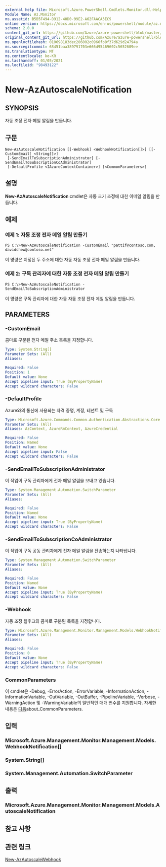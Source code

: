 ```yaml
---
external help file: Microsoft.Azure.PowerShell.Cmdlets.Monitor.dll-Help.xml
Module Name: Az.Monitor
ms.assetid: B5B5F494-D912-40D0-99E2-A62FAACA3EC9
online version: https://docs.microsoft.com/en-us/powershell/module/az.monitor/new-azautoscalenotification
schema: 2.0.0
content_git_url: https://github.com/Azure/azure-powershell/blob/master/src/Monitor/Monitor/help/New-AzAutoscaleNotification.md
original_content_git_url: https://github.com/Azure/azure-powershell/blob/master/src/Monitor/Monitor/help/New-AzAutoscaleNotification.md
ms.openlocfilehash: 010698183dec206002c0966fb8f37d629d24794a
ms.sourcegitcommit: 68451baa389791703e666d95469602c5652609ee
ms.translationtype: MT
ms.contentlocale: ko-KR
ms.lasthandoff: 01/05/2021
ms.locfileid: "98493122"
---
```

# New-AzAutoscaleNotification

## SYNOPSIS
자동 조정 전자 메일 알림을 만듭니다.

## 구문

```
New-AzAutoscaleNotification [[-Webhook] <WebhookNotification[]>] [[-CustomEmail] <String[]>]
 [-SendEmailToSubscriptionAdministrator] [-SendEmailToSubscriptionCoAdministrator]
 [-DefaultProfile <IAzureContextContainer>] [<CommonParameters>]
```

## 설명
**New-AzAutoscaleNotification** cmdlet은 자동 크기 조정에 대한 이메일 알림을 만듭니다.

## 예제

### 예제 1: 자동 조정 전자 메일 알림 만들기
```
PS C:\>New-AzAutoscaleNotification -CustomEmail "pattif@contoso.com, davidchew@contoso.net"
```

이 명령은 지정된 두 주소에 대한 자동 자동 조정 전자 메일 알림을 만듭니다.

### 예제 2: 구독 관리자에 대한 자동 조정 전자 메일 알림 만들기
```
PS C:\>New-AzAutoscaleNotification -SendEmailToSubscriptionAdministrator
```

이 명령은 구독 관리자에 대한 자동 자동 조정 전자 메일 알림을 만듭니다.

## PARAMETERS

### -CustomEmail
콤마로 구분된 전자 메일 주소 목록을 지정합니다.

```yaml
Type: System.String[]
Parameter Sets: (All)
Aliases:

Required: False
Position: 1
Default value: None
Accept pipeline input: True (ByPropertyName)
Accept wildcard characters: False
```

### -DefaultProfile
Azure와의 통신에 사용되는 자격 증명, 계정, 테넌트 및 구독

```yaml
Type: Microsoft.Azure.Commands.Common.Authentication.Abstractions.Core.IAzureContextContainer
Parameter Sets: (All)
Aliases: AzContext, AzureRmContext, AzureCredential

Required: False
Position: Named
Default value: None
Accept pipeline input: False
Accept wildcard characters: False
```

### -SendEmailToSubscriptionAdministrator
이 작업이 구독 관리자에게 전자 메일 알림을 보내고 있습니다.

```yaml
Type: System.Management.Automation.SwitchParameter
Parameter Sets: (All)
Aliases:

Required: False
Position: Named
Default value: None
Accept pipeline input: True (ByPropertyName)
Accept wildcard characters: False
```

### -SendEmailToSubscriptionCoAdministrator
이 작업이 구독 공동 관리자에게 전자 메일 알림을 전송하는지 나타냅니다.

```yaml
Type: System.Management.Automation.SwitchParameter
Parameter Sets: (All)
Aliases:

Required: False
Position: Named
Default value: None
Accept pipeline input: True (ByPropertyName)
Accept wildcard characters: False
```

### -Webhook
자동 조정 웹후크의 콤마로 구분된 목록을 지정합니다.

```yaml
Type: Microsoft.Azure.Management.Monitor.Management.Models.WebhookNotification[]
Parameter Sets: (All)
Aliases:

Required: False
Position: 0
Default value: None
Accept pipeline input: True (ByPropertyName)
Accept wildcard characters: False
```

### CommonParameters
이 cmdlet은 -Debug, -ErrorAction, -ErrorVariable, -InformationAction, -InformationVariable, -OutVariable, -OutBuffer, -PipelineVariable, -Verbose, -WarningAction 및 -WarningVariable의 일반적인 매개 변수를 지원합니다. 자세한 내용은 [다음](http://go.microsoft.com/fwlink/?LinkID=113216)about_CommonParameters.

## 입력

### Microsoft.Azure.Management.Monitor.Management.Models.WebhookNotification[]

### System.String[]

### System.Management.Automation.SwitchParameter

## 출력

### Microsoft.Azure.Management.Monitor.Management.Models.AutoscaleNotification

## 참고 사항

## 관련 링크

[New-AzAutoscaleWebhook](./New-AzAutoscaleWebhook.md)


